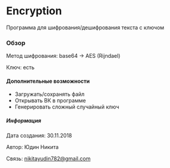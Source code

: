 # Encryption

Программа для шифрования/дешифрования текста с ключом

### Обзор
Метод шифрования: base64 -> AES (Rijndael)

Ключ: есть

#### Дополнительные возможности
* Загружать/сохранять файл
* Открывать ВК в программе
* Генерировать сложный случайный ключ

##### Информация

Дата создания: 30.11.2018

Автор: Юдин Никита

Связь: nikitayudin782@gmail.com
